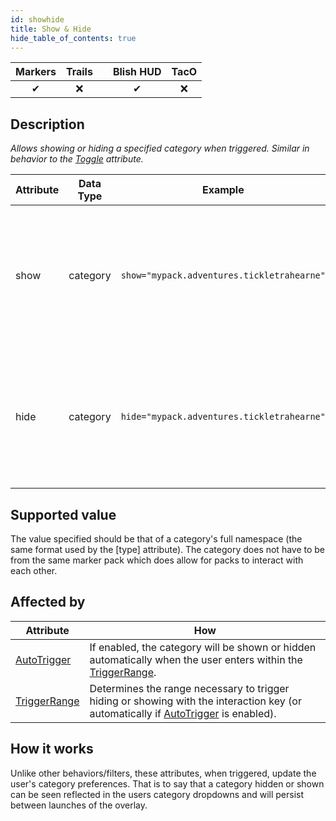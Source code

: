 ```yaml
---
id: showhide
title: Show & Hide
hide_table_of_contents: true
---
```


| Markers | Trails | | Blish HUD | TacO |
|-|-|-|-|-|
| <center>✔</center> | <center>❌</center> | | <center>✔</center> | <center>❌</center> |

## Description

*Allows showing or hiding a specified category when triggered.  Similar in behavior to the [Toggle](toggle) attribute.*

| Attribute | Data Type | Example | Description |
|-|-|-|-|
| show | category | `show="mypack.adventures.tickletrahearne"` | A category to show when triggered.  If the category is already showing, then nothing will happen. |
| hide | category | `hide="mypack.adventures.tickletrahearne"` | A category to hide when triggered.  If the category is already disabled, then nothing will happen. |

## Supported value

The value specified should be that of a category's full namespace (the same format used by the [type] attribute).  The category does not have to be from the same marker pack which does allow for packs to interact with each other.

## Affected by

| Attribute | How |
|-|-|
| [AutoTrigger](autotrigger) | If enabled, the category will be shown or hidden automatically when the user enters within the [TriggerRange](triggerrange). |
| [TriggerRange](triggerrange) | Determines the range necessary to trigger hiding or showing with the interaction key (or automatically if [AutoTrigger](autotrigger) is enabled). |

## How it works

Unlike other behaviors/filters, these attributes, when triggered, update the user's category preferences.  That is to say that a category hidden or shown can be seen reflected in the users category dropdowns and will persist between launches of the overlay.